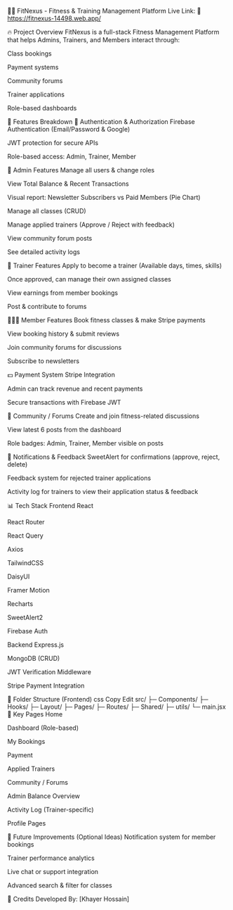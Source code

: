 🏋️‍♂️ FitNexus - Fitness & Training Management Platform
Live Link: 🔗 https://fitnexus-14498.web.app/

🔥 Project Overview
FitNexus is a full-stack Fitness Management Platform that helps Admins, Trainers, and Members interact through:

Class bookings

Payment systems

Community forums

Trainer applications

Role-based dashboards

🚀 Features Breakdown
🔑 Authentication & Authorization
Firebase Authentication (Email/Password & Google)

JWT protection for secure APIs

Role-based access: Admin, Trainer, Member

🎯 Admin Features
Manage all users & change roles

View Total Balance & Recent Transactions

Visual report: Newsletter Subscribers vs Paid Members (Pie Chart)

Manage all classes (CRUD)

Manage applied trainers (Approve / Reject with feedback)

View community forum posts

See detailed activity logs

💪 Trainer Features
Apply to become a trainer (Available days, times, skills)

Once approved, can manage their own assigned classes

View earnings from member bookings

Post & contribute to forums

🧑‍🤝‍🧑 Member Features
Book fitness classes & make Stripe payments

View booking history & submit reviews

Join community forums for discussions

Subscribe to newsletters

💵 Payment System
Stripe Integration

Admin can track revenue and recent payments

Secure transactions with Firebase JWT

📝 Community / Forums
Create and join fitness-related discussions

View latest 6 posts from the dashboard

Role badges: Admin, Trainer, Member visible on posts

🔔 Notifications & Feedback
SweetAlert for confirmations (approve, reject, delete)

Feedback system for rejected trainer applications

Activity log for trainers to view their application status & feedback

📊 Tech Stack
Frontend
React

React Router

React Query

Axios

TailwindCSS

DaisyUI

Framer Motion

Recharts

SweetAlert2

Firebase Auth

Backend
Express.js

MongoDB (CRUD)

JWT Verification Middleware

Stripe Payment Integration

📂 Folder Structure (Frontend)
css
Copy
Edit
src/
 ├─ Components/
 ├─ Hooks/
 ├─ Layout/
 ├─ Pages/
 ├─ Routes/
 ├─ Shared/
 ├─ utils/
 └─ main.jsx
📌 Key Pages
Home

Dashboard (Role-based)

My Bookings

Payment

Applied Trainers

Community / Forums

Admin Balance Overview

Activity Log (Trainer-specific)

Profile Pages

📝 Future Improvements (Optional Ideas)
Notification system for member bookings

Trainer performance analytics

Live chat or support integration

Advanced search & filter for classes

🎉 Credits
Developed By: [Khayer Hossain]

